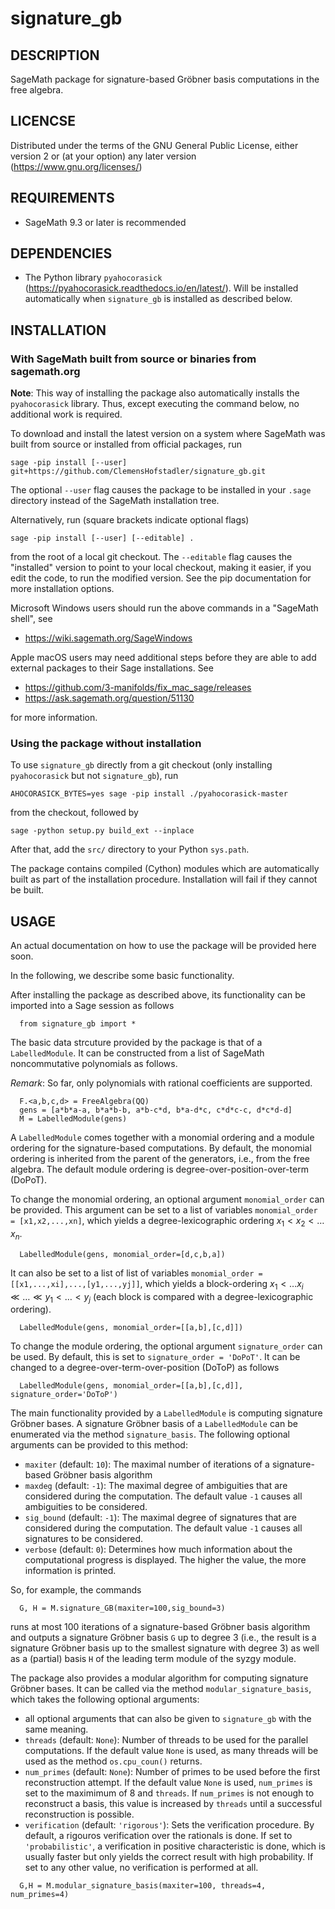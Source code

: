 # signature_gb

## DESCRIPTION

SageMath package for signature-based Gröbner basis computations in the free algebra.

## LICENCSE

Distributed under the terms of the GNU General Public License, either version 2 or (at your option) any later version (https://www.gnu.org/licenses/)

## REQUIREMENTS

- SageMath 9.3 or later is recommended

## DEPENDENCIES

- The Python library `pyahocorasick` (https://pyahocorasick.readthedocs.io/en/latest/).
  Will be installed automatically when `signature_gb` is installed as described below.
  

## INSTALLATION

### With SageMath built from source or binaries from sagemath.org

**Note**: This way of installing the package also automatically installs the `pyahocorasick` library.
Thus, except executing the command below, no additional work is required.

To download and install the latest version on a system where SageMath
was built from source or installed from official packages, run

    sage -pip install [--user] git+https://github.com/ClemensHofstadler/signature_gb.git
    
The optional `--user` flag causes the package to be installed in your `.sage`
directory instead of the SageMath installation tree.

Alternatively, run (square brackets indicate optional flags)

    sage -pip install [--user] [--editable] .

from the root of a local git checkout. The `--editable` flag causes the
"installed" version to point to your local checkout, making it easier,
if you edit the code, to run the modified version. See the pip documentation
for more installation options.

Microsoft Windows users should run the above commands in a "SageMath shell", see

- https://wiki.sagemath.org/SageWindows

Apple macOS users may need additional steps before they are able to add external
packages to their Sage installations. See

- https://github.com/3-manifolds/fix_mac_sage/releases
- https://ask.sagemath.org/question/51130

for more information.

### Using the package without installation

To use `signature_gb` directly from a git checkout (only installing `pyahocorasick` but not `signature_gb`), run

    AHOCORASICK_BYTES=yes sage -pip install ./pyahocorasick-master
    
from the checkout, followed by

    sage -python setup.py build_ext --inplace

After that, add the `src/` directory to your Python `sys.path`.

The package contains compiled (Cython) modules which are automatically built as
part of the installation procedure. Installation will fail if they cannot be
built.


## USAGE

An actual documentation on how to use the package will be provided here soon.

In the following, we describe some basic functionality.

After installing the package as described above, its functionality can be 
imported into a Sage session as follows
```
  from signature_gb import *
```
The basic data strcuture provided by the package is that of a `LabelledModule`.
It can be constructed from a list of SageMath noncommutative polynomials as follows.

*Remark*: So far, only polynomials with rational coefficients are supported.

```
  F.<a,b,c,d> = FreeAlgebra(QQ)
  gens = [a*b*a-a, b*a*b-b, a*b-c*d, b*a-d*c, c*d*c-c, d*c*d-d]
  M = LabelledModule(gens)
```
A `LabelledModule` comes together with a monomial ordering and a module ordering for the signature-based
computations. By default, the monomial ordering is inherited from the parent of the generators, i.e.,
from the free algebra. The default module ordering is degree-over-position-over-term (DoPoT).

To change the monomial ordering, an optional argument `monomial_order` can be provided.
This argument can be set to a list of variables `monomial_order = [x1,x2,...,xn]`, 
which yields a degree-lexicographic ordering $x_1 < x_2 < \dots x_n$.
```
  LabelledModule(gens, monomial_order=[d,c,b,a])
```
It can also be set to a list of list of variables `monomial_order = [[x1,...,xi],...,[y1,...,yj]]`,
which yields a block-ordering $x_1 < \dots x_i \ll \dots \ll y_1 < \dots < y_j$ (each block is compared with a degree-lexicographic ordering).
```
  LabelledModule(gens, monomial_order=[[a,b],[c,d]])
```
To change the module ordering, the optional argument `signature_order` can be used.
By default, this is set to `signature_order = 'DoPoT'`. It can be changed to a 
degree-over-term-over-position (DoToP) as follows
```
  LabelledModule(gens, monomial_order=[[a,b],[c,d]], signature_order='DoToP')
```

The main functionality provided by a `LabelledModule` is computing signature Gröbner bases.
A signature Gröbner basis of a `LabelledModule` can be enumerated via the method `signature_basis`.
The following optional arguments can be provided to this method:
- `maxiter` (default: `10`): The maximal number of iterations of a signature-based Gröbner basis algorithm
- `maxdeg` (default: `-1`): The maximal degree of ambiguities that are considered during the computation.
  The default value `-1` causes all ambiguities to be considered.
- `sig_bound` (default: `-1`): The maximal degree of signatures that are considered during the computation.
  The default value `-1` causes all signatures to be considered.
- `verbose` (default: `0`): Determines how much information about the computational progress is displayed.
  The higher the value, the more information is printed.

So, for example, the commands
```
  G, H = M.signature_GB(maxiter=100,sig_bound=3)
```
runs at most 100 iterations of a signature-based Gröbner basis algorithm and outputs a signature Gröbner basis
`G` up to degree 3 (i.e., the result is a signature Gröbner basis up to the smallest signature with degree 3)
as well as a (partial) basis `H` of the leading term module of the syzgy module.

The package also provides a modular algorithm for computing signature Gröbner bases.
It can be called via the method `modular_signature_basis`, which takes the following optional arguments:
- all optional arguments that can also be given to `signature_gb` with the same meaning.
- `threads` (default: `None`): Number of threads to be used for the parallel computations. If the default value
  `None` is used, as many threads will be used as the method `os.cpu_coun()` returns.
- `num_primes` (default: `None`): Number of primes to be used before the first reconstruction attempt.
  If the default value `None` is used, `num_primes` is set to the maximimum of 8 and `threads`.
  If `num_primes` is not enough to reconstruct a basis, this value is increased by `threads` until a successful reconstruction is possible.
- `verification` (default: `'rigorous'`): Sets the verification procedure. By default, a rigouros verification over the rationals is done.
  If set to `'probabilistic'`, a verification in positive characteristic is done, which is usually faster but only yields the correct result with
  high probability. If set to any other value, no verification is performed at all.
```
  G,H = M.modular_signature_basis(maxiter=100, threads=4, num_primes=4)
```
  
